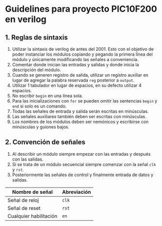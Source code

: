 # Guidelines para proyecto PIC10F200 en verilog



## 1. Reglas de sintaxis

1. Utilizar la sintaxis de verilog de antes del 2001. Esto con el objetivo de poder instanciar los módulos copiando y pegando la primera línea del módulo y únicamente modificando las señales a conveniencia.
2. Comentar donde inician las entradas y salidas y donde inicia la descripción del módulo.
3. Cuando se generen registro de salida, utilizar un registro auxiliar en lugar de agregar la palabra reservada `reg` posterior a `output`.
4. Utilizar 1 tabulador en lugar de espacios, en su defecto utilizar 4 espacios.
5. No escribir `begin` en una línea sola.
6. Para las inicializaciones con `for` se pueden omitir las sentencias `begin` y `end` si solo es un comando.
7. Todas las señales de entrada y salida serán escritas en minúsculas.
8. Las señales auxiliares también deben ser escritas con minúsculas.
9. Los nombres de los módulos deben ser nemónicos y escribirse con minúsculas y guiones bajos.



## 2. Convención de señales

1. Al describir un módulo siempre empezar con las entradas y después con las salidas.
2. Si se trata de un módulo secuencial siempre comenzar con la señal `clk` y `rst`.
3. Posteriormente las señales de control y finalmente entrada de datos y salidas.



| Nombre de señal        | Abreviación |
| ---------------------- | ----------- |
| Señal de reloj         | `clk`       |
| Señal de reset         | `rst`       |
| Cualquier habilitación | `en`        |

